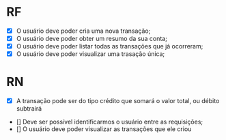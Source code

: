 # RF

- [x] O usuário deve poder cria uma nova transação;
- [x] O usuário deve poder obter um resumo da sua conta;
- [x] O usuário deve poder listar todas as transações que já ocorreram;
- [x] O usuário deve poder visualizar uma trasação única;

# RN

- [x] A transação pode ser do tipo crédito que somará o valor total, ou débito subtrairá
- [] Deve ser possível identificarmos o usuário entre as requisições;
- [] O usuário deve poder visualizar as transações que ele criou
